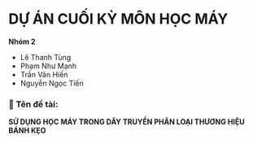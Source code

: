 # DỰ ÁN CUỐI KỲ MÔN HỌC MÁY

**Nhóm 2**  
- Lê Thanh Tùng  
- Phạm Như Mạnh  
- Trần Văn Hiến  
- Nguyễn Ngọc Tiến  

### 📌 Tên đề tài:
**SỬ DỤNG HỌC MÁY TRONG DÂY TRUYỀN PHÂN LOẠI THƯƠNG HIỆU BÁNH KẸO**
